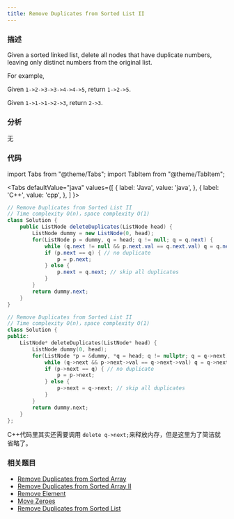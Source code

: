 ```yaml
---
title: Remove Duplicates from Sorted List II
---
```


### 描述

Given a sorted linked list, delete all nodes that have duplicate numbers, leaving only distinct numbers from the original list.

For example,

Given `1->2->3->3->4->4->5`, return `1->2->5`.

Given `1->1->1->2->3`, return `2->3`.

### 分析

无

### 代码

import Tabs from "@theme/Tabs";
import TabItem from "@theme/TabItem";

<Tabs
defaultValue="java"
values={[
{ label: 'Java', value: 'java', },
{ label: 'C++', value: 'cpp', },
]
}>
<TabItem value="java">

```java
// Remove Duplicates from Sorted List II
// Time complexity O(n)，space complexity O(1)
class Solution {
    public ListNode deleteDuplicates(ListNode head) {
        ListNode dummy = new ListNode(0, head);
        for(ListNode p = dummy, q = head; q != null; q = q.next) {
            while (q.next != null && p.next.val == q.next.val) q = q.next;
            if (p.next == q) { // no duplicate
                p = p.next;
            } else {
                p.next = q.next; // skip all duplicates
            }
        }
        return dummy.next;
    }
}
```

</TabItem>
<TabItem value="cpp">

```cpp
// Remove Duplicates from Sorted List II
// Time complexity O(n)，space complexity O(1)
class Solution {
public:
    ListNode* deleteDuplicates(ListNode* head) {
        ListNode dummy(0, head);
        for(ListNode *p = &dummy, *q = head; q != nullptr; q = q->next) {
            while (q->next && p->next->val == q->next->val) q = q->next;
            if (p->next == q) { // no duplicate
                p = p->next;
            } else {
                p->next = q->next; // skip all duplicates
            }
        }
        return dummy.next;
    }
};
```

</TabItem>
</Tabs>

C++代码里其实还需要调用 `delete q->next;`来释放内存，但是这里为了简洁就省略了。

### 相关题目

- [Remove Duplicates from Sorted Array](../array/remove-duplicates-from-sorted-array.md)
- [Remove Duplicates from Sorted Array II](../array/remove-duplicates-from-sorted-array-ii.md)
- [Remove Element](../array/remove-element.md)
- [Move Zeroes](../array/move-zeroes.md)
- [Remove Duplicates from Sorted List](remove-duplicates-from-sorted-list.md)

